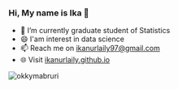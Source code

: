 ### Hi, My name is Ika 👋

- 🌱 I’m currently graduate student of Statistics
- 😄 I'am interest in data science
- 📫 Reach me on ikanurlaily97@gmail.com
- 🌐 Visit [ikanurlaily.github.io](https://ikanurlaily.github.io/)

<p align="left"> <img src="https://komarev.com/ghpvc/?username=okkymabruri&label=Views&color=blue&style=plastic" alt="okkymabruri" /> </p>
<!--
**ikanurlaily/ikanurlaily** is a ✨ _special_ ✨ repository because its `README.md` (this file) appears on your GitHub profile.

Here are some ideas to get you started:

- 🔭 I’m currently w
- 🌱 I’m currently learning ...
- 👯 I’m looking to collaborate on ...
- 🤔 I’m looking for help with ...
- 💬 Ask me about ...
- 📫 How to reach me: ...
- 😄 Pronouns: ...
- ⚡ Fun fact: ...

